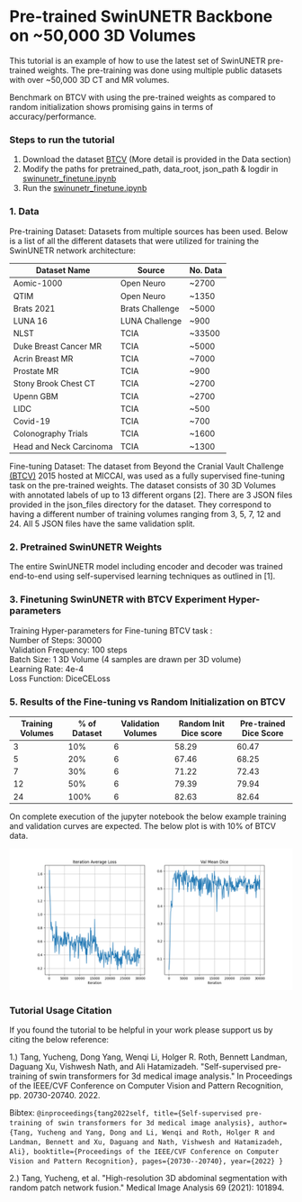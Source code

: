 # Pre-trained SwinUNETR Backbone on ~50,000 3D Volumes

This tutorial is an example of how to use the latest set of SwinUNETR pre-trained weights. The pre-training was done using multiple public datasets with over ~50,000 3D CT and MR volumes.

Benchmark on BTCV with using the pre-trained weights as compared to random initialization shows promising gains in terms of accuracy/performance.

### Steps to run the tutorial
1. Download the dataset [BTCV](https://www.synapse.org/#!Synapse:syn3193805/wiki/217789) (More detail is provided in the Data section)
1. Modify the paths for pretrained_path, data_root, json_path & logdir in [swinunetr_finetune.ipynb](swinunetr_finetune.ipynb)
1. Run the [swinunetr_finetune.ipynb](swinunetr_finetune.ipynb)

### 1. Data
Pre-training Dataset: Datasets from multiple sources has been used. Below is a list of all the different datasets that were utilized for training the SwinUNETR network architecture:

| Dataset Name            | Source          | No. Data |
|-------------------------|-----------------|----------|
| Aomic-1000              | Open Neuro      | ~2700    |
| QTIM                    | Open Neuro      | ~1350    |
| Brats 2021              | Brats Challenge | ~5000    |
| LUNA 16                 | LUNA Challenge  | ~900     |
| NLST                    | TCIA            | ~33500   |
| Duke Breast Cancer MR   | TCIA            | ~5000    |
| Acrin Breast MR         | TCIA            | ~7000    |
| Prostate MR             | TCIA            | ~900     |
| Stony Brook Chest CT    | TCIA            | ~2700    |
| Upenn GBM               | TCIA            | ~2700    |
| LIDC                    | TCIA            | ~500     |
| Covid-19                | TCIA            | ~700     |
| Colonography Trials     | TCIA            | ~1600    |
| Head and Neck Carcinoma | TCIA            | ~1300    |


Fine-tuning Dataset: The dataset from Beyond the Cranial Vault Challenge
[(BTCV)](https://www.synapse.org/#!Synapse:syn3193805/wiki/217789)
2015 hosted at MICCAI, was used as a fully supervised fine-tuning task on the pre-trained weights. The dataset
consists of 30 3D Volumes with annotated labels of up to 13 different organs [2]. There are 3 JSON files provided in the
json_files directory for the dataset. They correspond to having a different number of training volumes ranging from
3, 5, 7, 12 and 24. All 5 JSON files have the same validation split.

### 2. Pretrained SwinUNETR Weights

The entire SwinUNETR model including encoder and decoder was trained end-to-end using self-supervised learning techniques as outlined in [1].

### 3. Finetuning SwinUNETR with BTCV Experiment Hyper-parameters

Training Hyper-parameters for Fine-tuning BTCV task : \
Number of Steps: 30000 \
Validation Frequency: 100 steps \
Batch Size: 1 3D Volume (4 samples are drawn per 3D volume) \
Learning Rate: 4e-4 \
Loss Function: DiceCELoss

### 5. Results of the Fine-tuning vs Random Initialization on BTCV

| Training Volumes | % of Dataset | Validation Volumes | Random Init Dice score | Pre-trained Dice Score |
|------------------|--------------|--------------|------------------------|------------------------|
| 3                | 10%          | 6            | 58.29                  | 60.47                  |
| 5                | 20%          | 6            | 67.46                  | 68.25                  |
| 7                | 30%          | 6            | 71.22                  | 72.43                  |
| 12               | 50%          | 6            | 79.39                  | 79.94                  |
| 24               | 100%         | 6            | 82.63                  | 82.64                  |

On complete execution of the jupyter notebook the below example training and validation curves are expected. The below plot is with 10% of BTCV data.

![swinunetr_finetune](../../figures/swinunetr_finetune_init_3.png)

### Tutorial Usage Citation

If you found the tutorial to be helpful in your work please support us by citing the below reference:

1.) Tang, Yucheng, Dong Yang, Wenqi Li, Holger R. Roth, Bennett Landman, Daguang Xu, Vishwesh Nath, and Ali Hatamizadeh. "Self-supervised pre-training of swin transformers for 3d medical image analysis." In Proceedings of the IEEE/CVF Conference on Computer Vision and Pattern Recognition, pp. 20730-20740. 2022.

Bibtex: `@inproceedings{tang2022self,
  title={Self-supervised pre-training of swin transformers for 3d medical image analysis},
  author={Tang, Yucheng and Yang, Dong and Li, Wenqi and Roth, Holger R and Landman, Bennett and Xu, Daguang and Nath, Vishwesh and Hatamizadeh, Ali},
  booktitle={Proceedings of the IEEE/CVF Conference on Computer Vision and Pattern Recognition},
  pages={20730--20740},
  year={2022}
}
`

2.) Tang, Yucheng, et al. "High-resolution 3D abdominal segmentation with random patch network fusion."
Medical Image Analysis 69 (2021): 101894.
